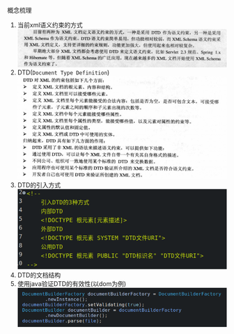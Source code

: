 概念梳理  
1. 当前xml语义约束的方式  
   ![](assets/markdown-img-paste-20190701090620817.png)  
1. DTD(`Document Type Definition`)  
   ![](assets/markdown-img-paste-20190701091054404.png)  
1. DTD的引入方式  
   ![](assets/markdown-img-paste-20190701091151507.png)  
1. DTD的文档结构  
1. 使用java验证DTD的有效性(以dom为例)  
   ![](assets/markdown-img-paste-20190701092112488.png)  
